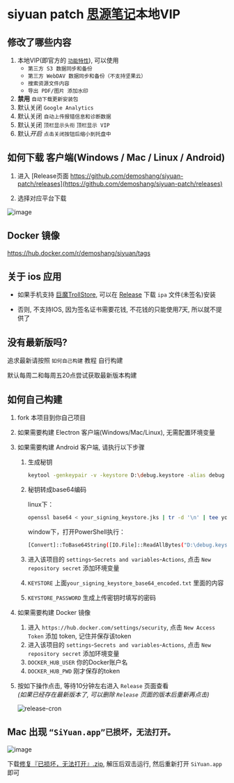 # siyuan patch [思源笔记](https://github.com/siyuan-note/siyuan)本地VIP

## 修改了哪些内容

1. 本地VIP(即官方的 [`功能特性`](https://b3log.org/siyuan/pricing.html)), 可以使用
    - `第三方 S3 数据同步和备份`
    - `第三方 WebDAV 数据同步和备份（不支持坚果云）`
    - `搜索资源文件内容`
    - `导出 PDF/图片 添加水印`
2. **禁用** `自动下载更新安装包`
3. 默认关闭 `Google Analytics`
4. 默认关闭 `自动上传报错信息和诊断数据`
5. 默认关闭 `顶栏显示头衔` `顶栏显示 VIP`
6. 默认*开启* `点击关闭按钮后缩小到托盘中`

## 如何下载 客户端(Windows / Mac / Linux / Android)

1. 进入 [Release页面 https://github.com/demoshang/siyuan-patch/releases](https://github.com/demoshang/siyuan-patch/releases)

2. 选择对应平台下载  

![image](https://github.com/demoshang/siyuan-patch/assets/26966709/d81f9e8f-027c-4ae6-ba67-51bca5b62bd5)

## Docker 镜像

<https://hub.docker.com/r/demoshang/siyuan/tags>

## 关于 ios 应用

- 如果手机支持 [巨魔TrollStore](https://github.com/opa334/TrollStore), 可以在 [Release](https://github.com/demoshang/siyuan-patch/releases) 下载 `ipa` 文件(未签名)安装

- 否则, 不支持IOS, 因为签名证书需要花钱, 不花钱的只能使用7天, 所以就不提供了

## 没有最新版吗?

追求最新请按照 `如何自己构建` 教程 自行构建  
  
默认每周二和每周五20点尝试获取最新版本构建

## 如何自己构建

1. fork 本项目到你自己项目
2. 如果需要构建 Electron 客户端(Windows/Mac/Linux), 无需配置环境变量
3. 如果需要构建 Android 客户端, 请执行以下步骤
    1. 生成秘钥
       ```bash
       keytool -genkeypair -v -keystore D:\debug.keystore -alias debug -keyalg RSA -keysize 2048 -validity 9125 -storetype JKS
       ```

    2. 秘钥转成base64编码

        linux下：
        ```bash
        openssl base64 < your_signing_keystore.jks | tr -d '\n' | tee your_signing_keystore_base64_encoded.txt
        ```

        window下，打开PowerShell执行：
        ```bash
        [Convert]::ToBase64String([IO.File]::ReadAllBytes("D:\debug.keystore")) > D:\your_signing_keystore_base64_encoded.txt
        ```

    3. 进入该项目的 `settings`-`Secrets and variables`-`Actions`, 点击 `New repository secret` 添加环境变量
    4. `KEYSTORE` 上面`your_signing_keystore_base64_encoded.txt` 里面的内容
    5. `KEYSTORE_PASSWORD` 生成上传密钥时填写的密码

4. 如果需要构建 Docker 镜像
    1. 进入 `https://hub.docker.com/settings/security`, 点击 `New Access Token` 添加 token, 记住并保存该token
    2. 进入该项目的 `settings`-`Secrets and variables`-`Actions`, 点击 `New repository secret` 添加环境变量
    3. `DOCKER_HUB_USER` 你的Docker账户名
    4. `DOCKER_HUB_PWD` 刚才保存的token

5. 按如下操作点击, 等待10分钟左右进入 `Release` 页面查看  
*(如果已经存在最新版本了, 可以删除 `Release` 页面的版本后重新再点击)*  

    ![release-cron](https://github.com/demoshang/siyuan-patch/assets/26966709/d139ff11-b4a8-46ff-a532-394fddf27c54)

## Mac 出现 `“SiYuan.app”已损坏，无法打开。`  

![image](https://github.com/demoshang/siyuan-patch/assets/26966709/b876218f-8184-4b2b-877f-a7a3fa92f2d3)

下载[修复『已损坏，无法打开』.zip](https://github.com/demoshang/siyuan-patch/files/14783846/default.zip), 解压后双击运行, 然后重新打开 `SiYuan.app` 即可
